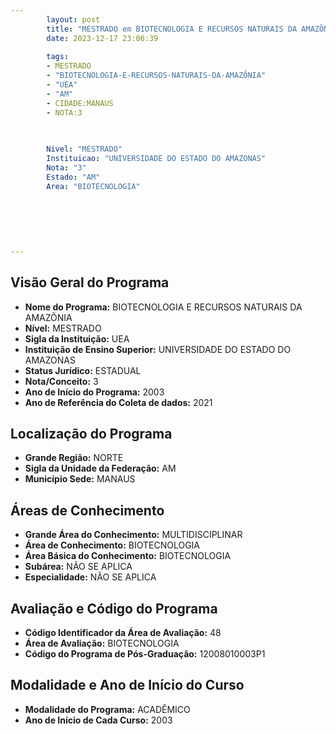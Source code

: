 ```yaml
---
        layout: post
        title: "MESTRADO em BIOTECNOLOGIA E RECURSOS NATURAIS DA AMAZÔNIA na UEA  "
        date: 2023-12-17 23:06:39
     
        tags:
        - MESTRADO
        - "BIOTECNOLOGIA-E-RECURSOS-NATURAIS-DA-AMAZÔNIA"
        - "UEA"
        - "AM"
        - CIDADE:MANAUS
        - NOTA:3
        
       

        Nivel: "MESTRADO"
        Instituicao: "UNIVERSIDADE DO ESTADO DO AMAZONAS"
        Nota: "3"
        Estado: "AM"
        Area: "BIOTECNOLOGIA"
        
        
        
        
        
        
---
```

## Visão Geral do Programa
- **Nome do Programa:** BIOTECNOLOGIA E RECURSOS NATURAIS DA AMAZÔNIA
- **Nível:** MESTRADO
- **Sigla da Instituição:** UEA
- **Instituição de Ensino Superior:** UNIVERSIDADE DO ESTADO DO AMAZONAS
- **Status Jurídico:** ESTADUAL
- **Nota/Conceito:** 3
- **Ano de Início do Programa:** 2003
- **Ano de Referência do Coleta de dados:** 2021

## Localização do Programa
- **Grande Região:** NORTE
- **Sigla da Unidade da Federação:** AM
- **Município Sede:** MANAUS

## Áreas de Conhecimento
- **Grande Área do Conhecimento:** MULTIDISCIPLINAR
- **Área de Conhecimento:** BIOTECNOLOGIA
- **Área Básica do Conhecimento:** BIOTECNOLOGIA
- **Subárea:** NÃO SE APLICA
- **Especialidade:** NÃO SE APLICA

## Avaliação e Código do Programa
- **Código Identificador da Área de Avaliação:** 48
- **Área de Avaliação:** BIOTECNOLOGIA
- **Código do Programa de Pós-Graduação:** 12008010003P1


## Modalidade e Ano de Início do Curso
- **Modalidade do Programa:** ACADÊMICO
- **Ano de Início de Cada Curso:** 2003
